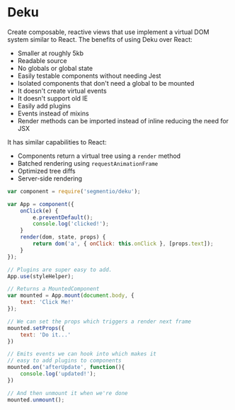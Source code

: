 # Deku

Create composable, reactive views that use implement a virtual DOM system similar to React. The benefits of using Deku over React:

* Smaller at roughly 5kb
* Readable source
* No globals or global state
* Easily testable components without needing Jest
* Isolated components that don't need a global to be mounted
* It doesn't create virtual events
* It doesn't support old IE
* Easily add plugins
* Events instead of mixins
* Render methods can be imported instead of inline reducing the need for JSX

It has similar capabilities to React:

* Components return a virtual tree using a `render` method
* Batched rendering using `requestAnimationFrame`
* Optimized tree diffs
* Server-side rendering

```js
var component = require('segmentio/deku');

var App = component({
    onClick(e) {
        e.preventDefault();
        console.log('clicked!');
    }
    render(dom, state, props) {
        return dom('a', { onClick: this.onClick }, [props.text]);
    }
});

// Plugins are super easy to add. 
App.use(styleHelper);

// Returns a MountedComponent 
var mounted = App.mount(document.body, {
    text: 'Click Me!'
});

// We can set the props which triggers a render next frame
mounted.setProps({
    text: 'Do it...'
})

// Emits events we can hook into which makes it 
// easy to add plugins to components 
mounted.on('afterUpdate', function(){
    console.log('updated!');
}) 

// And then unmount it when we're done
mounted.unmount();
```

